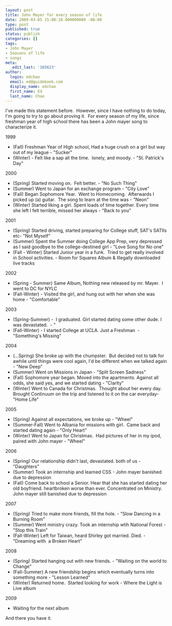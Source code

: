 ```yaml
---
layout: post
title: John Mayer for every season of life
date: 2009-03-05 15:08:10.000000000 -08:00
type: post
published: true
status: publish
categories: []
tags:
- John Mayer
- Seasons of life
- songs
meta:
  _edit_last: '165623'
author:
  login: edchao
  email: ed@guidebook.com
  display_name: edchao
  first_name: Ed
  last_name: Chao
---
```

<p>I've made this statement before.  However, since I have nothing to do today, I'm going to try to go about proving it.  For every season of my life, since freshman year of high school there has been a John mayer song to characterize it.</p>
<p>1999</p>
<ul>
<li>(Fall) Freshman Year of High school, Had a huge crush on a girl but way out of my league - "Sucker"</li>
<li>(Winter) - Felt like a sap all the time.  lonely, and moody. - "St. Patrick's Day"</li>
</ul>
<p>2000</p>
<ul>
<li>(Spring) Started moving on.  Felt better. - "No Such Thing"</li>
<li>(Summer) Went to Japan for an exchange program - "City Love"</li>
<li>(Fall) Began Sophomore Year.  Went to Homecoming.  Afterwards I picked up (a) guitar.  The song to learn at the time was - "Neon"</li>
<li>(Winter) Started liking a girl. Spent loads of time together. Every time she left I felt terrible, missed her always - "Back to you"</li>
</ul>
<p>2001</p>
<ul>
<li>(Spring) Started driving, started preparing for College stuff, SAT's SATIIs etc- "Not Myself"</li>
<li>(Summer) Spent the Summer doing College App Prep, very depressed as I said goodbye to the college-destined girl - "Love Song for No one"</li>
<li>(Fall - Winter) Started Junior year in a funk.  Tried to get really involved in School activities. - Room for Squares Album &amp; Illegally downloaded live tracks</li>
</ul>
<p>2002</p>
<ul>
<li>(Spring - Summer) Same Album, Nothing new released by mr. Mayer.  I went to DC for NYLC</li>
<li>(Fall-Winter) - Visited the girl, and hung out with her when she was home - "Comfortable"</li>
</ul>
<p>2003</p>
<ul>
<li>(Spring-Summer) -  I graduated. Girl started dating some other dude. I was devastated.  - "</li>
<li>(Fall-Winter) - I started College at UCLA. Just a Freshman  - "Something's Missing"</li>
</ul>
<p>2004</p>
<ul>
<li>(...Spring) She broke up with the chumpster.  But decided not to talk for awhile until things were cool again, I'd be different when we talked again - "New Deep"</li>
<li>(Summer) Went on Missions in Japan - "Split Screen Sadness"</li>
<li>(Fall) Sophomore year began. Moved into the apartments. Against all odds, she said yes, and we started dating - "Clarity"</li>
<li>(Winter) Went to Canada for Christmas.  Thought about her every day. Brought Continuum on the trip and listened to it on the car everyday- "Home Life"</li>
</ul>
<p>2005</p>
<ul>
<li>(Spring) Against all expectations, we broke up - "Wheel"</li>
<li>(Summer-Fall) Went to Albania for missions with girl.  Came back and started dating again - "Only Heart"</li>
<li>(Winter) Went to Japan for Christmas.  Had pictures of her in my ipod, paired with John mayer - "Wheel"</li>
</ul>
<p>2006</p>
<ul>
<li>(Spring) Our relationship didn't last, devastated. both of us - "Daughters"</li>
<li>(Summer) Took an internship and learned CSS - John mayer banished  due to depression</li>
<li>(Fall) Come back to school a Senior. Hear that she has started dating her old boyfriend. heartbroken worse than ever. Concentrated on Ministry.  John mayer still banished  due to depression</li>
</ul>
<p>2007</p>
<ul>
<li>(Spring) Tried to make more friends, fill the hole. - "Slow Dancing in a Burning Room"</li>
<li>(Summer) Went ministry crazy. Took an internship wtih National Forest - "Stop this Train"</li>
<li>(Fall-Winter) Left for Taiwan, heard Shirley got married. Died. - "Dreaming with  a Broken Heart"</li>
</ul>
<p>2008</p>
<ul>
<li>(Spring) Started hanging out with new friends. - "Waiting on the world to Change"</li>
<li>(Fall-Summer) A new friendship begins which eventually turns into something more - "Lesson Learned"</li>
<li>(Winter) Returned home.  Started looking for work - Where the Light is Live album</li>
</ul>
<p>2009</p>
<ul>
<li>Waiting for the next album</li>
</ul>
<p>And there you have it.</p>
